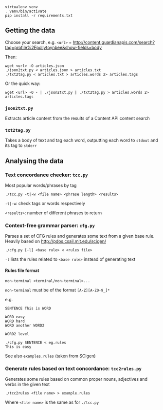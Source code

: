 ```
virtualenv venv
. venv/bin/activate
pip install -r requirements.txt
```

## Getting the data
Choose your search,
e.g. `<url>` = http://content.guardianapis.com/search?tag=profile%2Fpollytoynbee&show-fields=body

Then:
```
wget <url> -O articles.json
./json2txt.py < articles.json > articles.txt
./txt2tag.py < articles.txt > articles.words 2> articles.tags
```

Or the quick way:
```
wget <url> -O - | ./json2txt.py | ./txt2tag.py > articles.words 2> articles.tags
```

### `json2txt.py`
Extracts article content from the results of a Content API content search

### `txt2tag.py`
Takes a body of text and tag each word, outputting each word to `stdout` and
its tag to `stderr`

## Analysing the data

### Text concordance checker: `tcc.py`
Most popular words/phrases by tag
```
./tcc.py -t|-w <file name> <phrase length> <results>
```
`-t|-w`: check tags or words respectively

`<results>`: number of different phrases to return

### Context-free grammar parser: `cfg.py`
Parses a set of CFG rules and generates some text from a given base rule.
Heavily based on http://pdos.csail.mit.edu/scigen/

```
./cfg.py [-l] <base rule> < <rules file>
```
`-l` lists the rules related to `<base rule>` instead of generating text

#### Rules file format
```
non-terminal <terminal/non-terminal>...
```
`non-terminal` must be of the format `[A-Z][A-Z0-9_]*`

e.g.
```
SENTENCE This is WORD

WORD easy
WORD hard
WORD another WORD2

WORD2 level
```
```
./cfg.py SENTENCE < eg.rules
This is easy
```

See also `examples.rules` (taken from SCIgen)

### Generate rules based on text concordance: `tcc2rules.py`
Generates some rules based on common proper nouns, adjectives and verbs in
the given text

```
./tcc2rules <file name> > example.rules
```
Where `<file name>` is the same as for `./tcc.py`
